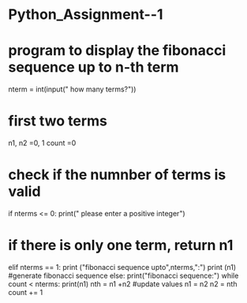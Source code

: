 # Python_Assignment--1

# program to display the fibonacci sequence up to n-th term
nterm = int(input(" how many terms?"))
# first two terms
n1, n2 =0, 1
count =0
# check if the numnber of terms is valid
if nterms <= 0:
print(" please enter a positive integer")
# if there is only one term, return n1
elif nterms == 1:
print ("fibonacci sequence upto",nterms,":")
print (n1)
#generate fibonacci sequence
else:
print("fibonacci sequence:")
while count < nterms:
print(n1)
nth = n1 +n2
#update values
n1 = n2
n2 = nth
count += 1
